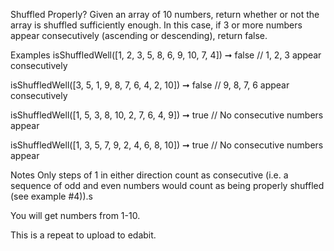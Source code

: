 
Shuffled Properly?
Given an array of 10 numbers, return whether or not the array is shuffled sufficiently enough. In this case, if 3 or more numbers appear consecutively (ascending or descending), return false.

Examples
isShuffledWell([1, 2, 3, 5, 8, 6, 9, 10, 7, 4]) ➞ false
// 1, 2, 3 appear consecutively

isShuffledWell([3, 5, 1, 9, 8, 7, 6, 4, 2, 10]) ➞ false
// 9, 8, 7, 6 appear consecutively

isShuffledWell([1, 5, 3, 8, 10, 2, 7, 6, 4, 9]) ➞ true
// No consecutive numbers appear

isShuffledWell([1, 3, 5, 7, 9, 2, 4, 6, 8, 10]) ➞ true
// No consecutive numbers appear

Notes
Only steps of 1 in either direction count as consecutive (i.e. a sequence of odd and even numbers would count as being properly shuffled (see example #4)).s

You will get numbers from 1-10.

This is a repeat to upload to edabit.

